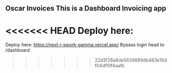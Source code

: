 ## Oscar Invoices This is a Dashboard Invoicing app 

<<<<<<< HEAD
Deploy here: 
=======
Deploy here: https://next-j-swork-gamma.vercel.app/
Bypass login head to /dashboard 
>>>>>>> 22d3f28a8de5639889db483e16df04df5ff4aafb
